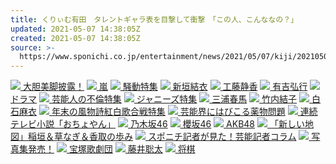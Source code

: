 ```yaml
---
title: くりぃむ有田　タレントギャラ表を目撃して衝撃　「この人、こんななの？」
updated: 2021-05-07 14:38:05Z
created: 2021-05-07 14:38:05Z
source: >-
  https://www.sponichi.co.jp/entertainment/news/2021/05/07/kiji/20210507s00041000227000c.html
---
```


 [![](https://www.sponichi.co.jp/entertainment/images/tokusyu/bikyakuV2.jpg) 大胆美脚披露！](https://www.sponichi.co.jp/entertainment/tokusyu/bikyaku/)  [![](https://www.sponichi.co.jp/entertainment/images/tokusyu/arashi2019.jpg) 嵐](https://www.sponichi.co.jp/entertainment/tokusyu/arashi/)  [![](https://www.sponichi.co.jp/entertainment/images/tokusyu/sodo02.jpg) 騒動特集](https://www.sponichi.co.jp/entertainment/tokusyu/sodo/)  [![](https://www.sponichi.co.jp/entertainment/images/tokusyu/aragakiyui.jpg) 新垣結衣](https://www.sponichi.co.jp/entertainment/tokusyu/aragakiyui/)  [![](https://www.sponichi.co.jp/entertainment/images/tokusyu/kudoshizuka_new.jpg) 工藤静香](https://www.sponichi.co.jp/entertainment/tokusyu/kudoshizuka/)  [![](https://www.sponichi.co.jp/entertainment/images/tokusyu/ariyoshihiroiki.jpg) 有吉弘行](https://www.sponichi.co.jp/entertainment/tokusyu/ariyoshihiroiki/)  [![](https://www.sponichi.co.jp/entertainment/images/tokusyu/drama.jpg) ドラマ](https://www.sponichi.co.jp/entertainment/tokusyu/drama/)  [![](https://www.sponichi.co.jp/entertainment/images/tokusyu/furin.jpg) 芸能人の不倫特集](https://www.sponichi.co.jp/entertainment/tokusyu/furin/)  [![](https://www.sponichi.co.jp/entertainment/images/tokusyu/johnnys.jpg) ジャニーズ特集](https://www.sponichi.co.jp/entertainment/tokusyu/johnnys/)  [![](https://www.sponichi.co.jp/entertainment/images/tokusyu/miuraharuma.jpg) 三浦春馬](https://www.sponichi.co.jp/entertainment/tokusyu/miuraharuma/)  [![](https://www.sponichi.co.jp/entertainment/images/tokusyu/takeuchiyuko.jpg) 竹内結子](https://www.sponichi.co.jp/entertainment/tokusyu/takeuchiyuko/)  [![](https://www.sponichi.co.jp/entertainment/images/tokusyu/shiraisimai.jpg) 白石麻衣](https://www.sponichi.co.jp/entertainment/tokusyu/shiraishimai/)  [![](https://www.sponichi.co.jp/entertainment/images/tokusyu/kouhaku2020.jpg) 年末の風物詩紅白歌合戦特集](https://www.sponichi.co.jp/entertainment/tokusyu/kouhaku/)  [![](https://www.sponichi.co.jp/entertainment/images/tokusyu/drag.jpg) 芸能界にはびこる薬物問題](https://www.sponichi.co.jp/entertainment/tokusyu/drag/)  [![](https://www.sponichi.co.jp/entertainment/images/tokusyu/ochoyan.jpg) 連続テレビ小説「おちょやん」](https://www.sponichi.co.jp/entertainment/tokusyu/ochoyan/)  [![](https://www.sponichi.co.jp/entertainment/images/tokusyu/nogizakaV2.jpg) 乃木坂46](https://www.sponichi.co.jp/entertainment/tokusyu/nogizaka/)  [![](https://www.sponichi.co.jp/entertainment/images/tokusyu/sakurazakaV2.jpg) 櫻坂46](https://www.sponichi.co.jp/entertainment/tokusyu/keyakizaka/)  [![](https://www.sponichi.co.jp/entertainment/images/tokusyu/akbV2.jpg) AKB48](https://www.sponichi.co.jp/entertainment/tokusyu/akb48/)  [![](https://www.sponichi.co.jp/entertainment/images/tokusyu/newmap.jpg) 「新しい地図」稲垣＆草なぎ＆香取の歩み](https://www.sponichi.co.jp/entertainment/tokusyu/newmap/)  [![](https://www.sponichi.co.jp/entertainment/images/tokusyu/entertainment.jpg) スポニチ記者が見た！芸能記者コラム](https://www.sponichi.co.jp/entertainment/tokusyu/kisya/)  [![](https://www.sponichi.co.jp/entertainment/images/tokusyu/photoalbum.jpg) 写真集発売！](https://www.sponichi.co.jp/entertainment/tokusyu/photoalbum/)  [![](https://www.sponichi.co.jp/entertainment/images/tokusyu/takarazukaV2.jpg) 宝塚歌劇団](https://www.sponichi.co.jp/entertainment/tokusyu/takarazuka/)  [![](https://www.sponichi.co.jp/entertainment/images/tokusyu/fujii_s.jpg) 藤井聡太](https://www.sponichi.co.jp/entertainment/tokusyu/fujii_s/)  [![](https://www.sponichi.co.jp/entertainment/images/tokusyu/shogi.jpg) 将棋](https://www.sponichi.co.jp/society/tokusyu/shogi/)
